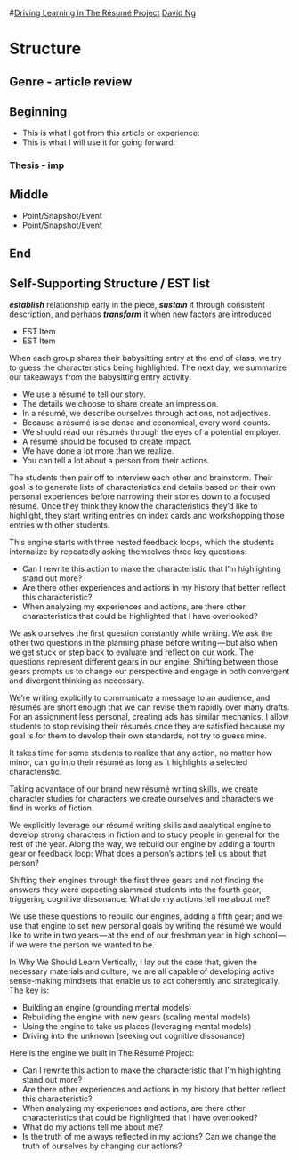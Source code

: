 #[Driving Learning in The Résumé Project](https://medium.com/vertical-learning/driving-learning-in-the-r%C3%A9sum%C3%A9-project-b38b9005ad56)
[David Ng](https://medium.com/@dng_16133)

# Structure

## Genre - article review

## Beginning
* This is what I got from this article or experience:
* This is what I will use it for going forward:

### Thesis - imp

## Middle

* Point/Snapshot/Event 
* Point/Snapshot/Event

## End

## __Self-Supporting Structure / EST list__

__*establish*__ relationship early in the piece, __*sustain*__ it through consistent description, and perhaps __*transform*__ it when new factors are introduced

* EST Item
* EST Item

When each group shares their babysitting entry at the end of class, we try to guess the characteristics being highlighted.
The next day, we summarize our takeaways from the babysitting entry activity:

* We use a résumé to tell our story.
* The details we choose to share create an impression.
* In a résumé, we describe ourselves through actions, not adjectives.
* Because a résumé is so dense and economical, every word counts.
* We should read our résumés through the eyes of a potential employer.
* A résumé should be focused to create impact.
* We have done a lot more than we realize.
* You can tell a lot about a person from their actions.

The students then pair off to interview each other and brainstorm. Their goal is to generate lists of characteristics and details based on their own personal experiences before narrowing their stories down to a focused résumé. Once they think they know the characteristics they’d like to highlight, they start writing entries on index cards and workshopping those entries with other students. 

This engine starts with three nested feedback loops, which the students internalize by repeatedly asking themselves three key questions:
 
* Can I rewrite this action to make the characteristic that I’m highlighting stand out more?
* Are there other experiences and actions in my history that better reflect this characteristic?
* When analyzing my experiences and actions, are there other characteristics that could be highlighted that I have overlooked?

We ask ourselves the first question constantly while writing. We ask the other two questions in the planning phase before writing — but also when we get stuck or step back to evaluate and reflect on our work. The questions represent different gears in our engine. Shifting between those gears prompts us to change our perspective and engage in both convergent and divergent thinking as necessary.

We’re writing explicitly to communicate a message to an audience, and résumés are short enough that we can revise them rapidly over many drafts. For an assignment less personal, creating ads has similar mechanics.  I allow students to stop revising their résumés once they are satisfied because my goal is for them to develop their own standards, not try to guess mine.

It takes time for some students to realize that any action, no matter how minor, can go into their résumé as long as it highlights a selected characteristic.

Taking advantage of our brand new résumé writing skills, we create character studies for characters we create ourselves and characters we find in works of fiction.

We explicitly leverage our résumé writing skills and analytical engine to develop strong characters in fiction and to study people in general for the rest of the year. Along the way, we rebuild our engine by adding a fourth gear or feedback loop: What does a person’s actions tell us about that person?

Shifting their engines through the first three gears and not finding the answers they were expecting slammed students into the fourth gear, triggering cognitive dissonance: What do my actions tell me about me?

We use these questions to rebuild our engines, adding a fifth gear; and we use that engine to set new personal goals by writing the résumé we would like to write in two years — at the end of our freshman year in high school — if we were the person we wanted to be.

In Why We Should Learn Vertically, I lay out the case that, given the necessary materials and culture, we are all capable of developing active sense-making mindsets that enable us to act coherently and strategically. The key is:

* Building an engine (grounding mental models)
* Rebuilding the engine with new gears (scaling mental models)
* Using the engine to take us places (leveraging mental models)
* Driving into the unknown (seeking out cognitive dissonance)

Here is the engine we built in The Résumé Project:

* Can I rewrite this action to make the characteristic that I’m highlighting stand out more?
* Are there other experiences and actions in my history that better reflect this characteristic?
* When analyzing my experiences and actions, are there other characteristics that could be highlighted that I have overlooked?
* What do my actions tell me about me?
* Is the truth of me always reflected in my actions? Can we change the truth of ourselves by changing our actions?
